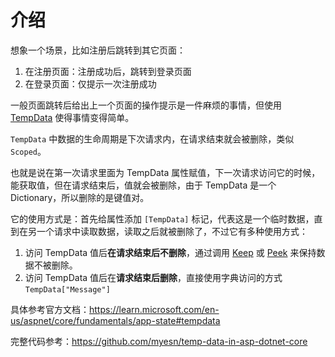 # 介绍

想象一个场景，比如注册后跳转到其它页面：
1. 在注册页面：注册成功后，跳转到登录页面
2. 在登录页面：仅提示一次注册成功

一般页面跳转后给出上一个页面的操作提示是一件麻烦的事情，但使用 [TempData](https://learn.microsoft.com/en-us/aspnet/core/fundamentals/app-state#tempdata) 使得事情变得简单。

`TempData` 中数据的生命周期是下次请求内，在请求结束就会被删除，类似 `Scoped`。

也就是说在第一次请求里面为 TempData 属性赋值，下一次请求访问它的时候，能获取值，但在请求结束后，值就会被删除，由于 TempData 是一个 Dictionary，所以删除的是键值对。

它的使用方式是：首先给属性添加 `[TempData]` 标记，代表这是一个临时数据，直到在另一个请求中读取数据，读取之后就被删除了，不过它有多种使用方式：
1. 访问 TempData 值后**在请求结束后不删除**，通过调用 [Keep](https://learn.microsoft.com/en-us/dotnet/api/microsoft.aspnetcore.mvc.viewfeatures.itempdatadictionary.keep) 或 [Peek](https://learn.microsoft.com/en-us/dotnet/api/microsoft.aspnetcore.mvc.viewfeatures.itempdatadictionary.peek) 来保持数据不被删除。
2. 访问 TempData 值后在**请求结束后删除**，直接使用字典访问的方式 `TempData["Message"]`

具体参考官方文档：https://learn.microsoft.com/en-us/aspnet/core/fundamentals/app-state#tempdata

完整代码参考：https://github.com/myesn/temp-data-in-asp-dotnet-core
